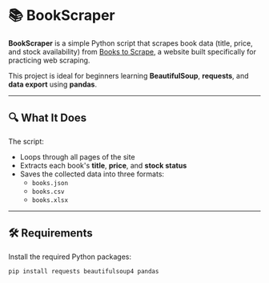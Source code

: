 # 📚 BookScraper

**BookScraper** is a simple Python script that scrapes book data (title, price, and stock availability) from [Books to Scrape](http://books.toscrape.com), a website built specifically for practicing web scraping.

This project is ideal for beginners learning **BeautifulSoup**, **requests**, and **data export** using **pandas**.

---

## 🔍 What It Does

The script:

- Loops through all pages of the site  
- Extracts each book's **title**, **price**, and **stock status**  
- Saves the collected data into three formats:  
  - `books.json`
  - `books.csv`
  - `books.xlsx`

---

## 🛠️ Requirements

Install the required Python packages:

```bash
pip install requests beautifulsoup4 pandas
